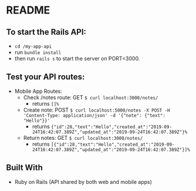 # README

## To start the Rails API:
- `cd /my-app-api`
- run `bundle install`
- then run `rails s` to start the server on PORT=3000.

## Test your API routes:
- Mobile App Routes:
    - Check /notes route: GET `$ curl localhost:3000/notes/`
        - returns `[]%`
    - Create note: POST `$ curl localhost:5000/notes -X POST -H 'Content-Type: application/json' -d '{"note": {"text": "Hello"}}'`
        - returns `{"id":28,"text":"Hello","created_at":"2019-09-24T16:42:07.389Z","updated_at":"2019-09-24T16:42:07.389Z"}%`
    - Return notes: GET `$ curl localhost:3000/notes/`
        - returns `[{"id":28,"text":"Hello","created_at":"2019-09-24T16:42:07.389Z","updated_at":"2019-09-24T16:42:07.389Z"}]%`

## Built With

- Ruby on Rails (API shared by both web and mobile apps)
